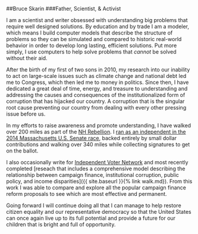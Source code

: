 ##Bruce Skarin
###Father, Scientist, & Activist

I am a scientist and writer obsessed with understanding big problems that require well designed solutions. By education and by trade I am a modeler, which means I build computer models that describe the structure of problems so they can be simulated and compared to historic real-world behavior in order to develop long lasting, efficient solutions. Put more simply, I use computers to help solve problems that _cannot_ be solved without their aid.

After the birth of my first of two sons in 2010, my research into our inability to act on large-scale issues such as climate change and national debt led me to Congress, which then led me to money in politics. Since then, I have dedicated a great deal of time, energy, and treasure to understanding and addressing the causes and consequences of the institutionalized form of corruption that has hijacked our country. A corruption that is the singular root cause preventing our country from dealing with every other pressing issue before us.

In my efforts to raise awareness and promote understanding, I have walked over 200 miles as part of the [NH Rebellion](http://www.nhrebellion.org/). I [ran as an independent in the 2014 Massachusetts U.S. Senate race](/walk), backed entirely by small dollar contributions and walking over 340 miles while collecting signatures to get on the ballot.

I also occasionally write for [Independent Voter Network](http://ivn.us/author/bruceskarin/) and most recently completed [reseach that includes a comprehensive model describing the relationship between campaign finance, institutional corruption, public policy, and income disparities]({{ site.baseurl }}{% link walk.md}). From this work I was able to compare and explore all the popular campaign finance reform proposals to see which are most effective and permanent.

Going forward I will continue doing all that I can manage to help restore citizen equality and our representative democracy so that the United States can once again live up to its full potential and provide a future for our children that is bright and full of opportunity.